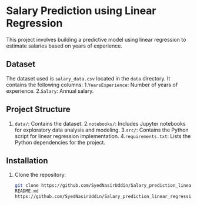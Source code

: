 # Salary Prediction using Linear Regression

This project involves building a predictive model using linear regression to estimate salaries based on years of experience.

## Dataset

The dataset used is `salary_data.csv` located in the `data` directory. It contains the following columns:
1.`YearsExperience`: Number of years of experience.
2.`Salary`: Annual salary.

## Project Structure

1. `data/`: Contains the dataset.
2.`notebooks/`: Includes Jupyter notebooks for exploratory data analysis and modeling.
3.`src/`: Contains the Python script for linear regression implementation.
4.`requirements.txt`: Lists the Python dependencies for the project.

## Installation

1. Clone the repository:
   ```bash
   git clone https://github.com/SyedNasirUddin/Salary_prediction_linear_regression.git
   README.md
   https://github.com/SyedNasirUddin/Salary_prediction_linear_regression/new/main?filename=README.md





